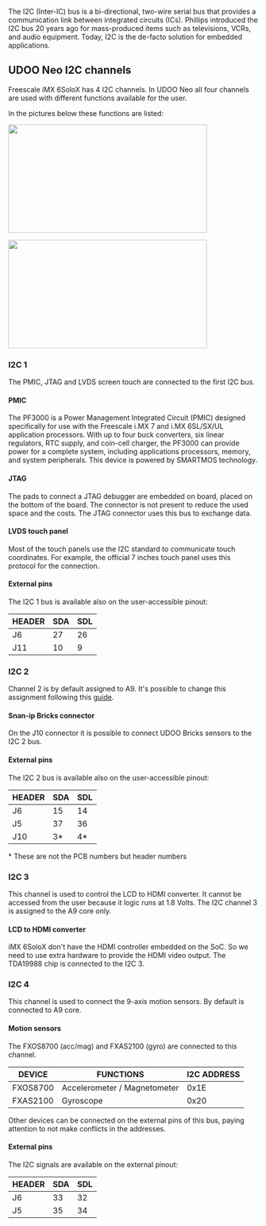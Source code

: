 The I2C (Inter-IC) bus is a bi-directional, two-wire serial bus that provides a communication link between integrated circuits (ICs). Phillips introduced the I2C bus 20 years ago for mass-produced items such as televisions, VCRs, and audio equipment. Today, I2C is the de-facto solution for embedded applications.

## UDOO Neo I2C channels
Freescale iMX 6SoloX has 4 I2C channels. In UDOO Neo all four channels are used with different functions available for the user.

In the pictures below these functions are listed:

<a href="../img/gionji/DOCS_i2c_channels.JPG" target="_blank"><img style="width:400px; height:218px" src="../img/gionji/DOCS_i2c_channels.JPG"></a>

<a href="../img/gionji/DOCS_i2c_pads.PNG" target="_blank"><img style="width:400px; height:218px" src="../img/gionji/DOCS_i2c_pads.PNG"></a>

### I2C 1
The PMIC, JTAG and LVDS screen touch are connected to the first I2C bus.

#### PMIC
The PF3000 is a Power Management Integrated Circuit (PMIC) designed specifically for use with the Freescale i.MX 7 and i.MX 6SL/SX/UL application processors. With up to four buck converters, six linear regulators, RTC supply, and coin-cell charger, the PF3000 can provide power for a complete system, including applications processors, memory, and system peripherals. This device is powered by SMARTMOS technology.

#### JTAG
The pads to connect a JTAG debugger are embedded on board, placed on the bottom of the board. The connector is not present to reduce the used space and the costs. The JTAG connector uses this bus to exchange data.

#### LVDS touch panel
Most of the touch panels use the I2C standard to communicate touch coordinates. For example, the official 7 inches touch panel uses this protocol for the connection.

#### External pins
The I2C 1 bus is available also on the user-accessible pinout:

| HEADER | SDA | SDL |
|--------|-----|-----|
| J6     | 27  | 26  |
| J11    | 10  | 9   |


### I2C 2
Channel 2 is by default assigned to A9. It's possible to change this assignment following this [guide](!Cookbook_Linux/Device_Tree_Editor).

#### Snan-ip Bricks connector
On the J10 connector it is possible to connect UDOO Bricks sensors to the I2C 2 bus.

#### External pins
The I2C 2 bus is available also on the user-accessible pinout:

| HEADER | SDA  | SDL  |
|--------|------|------|
| J6     | 15   | 14   |
| J5     | 37   | 36   |
| J10    | 3\*  | 4\*  |

\* These are not the PCB numbers but header numbers 


### I2C 3
This channel is used to control the LCD to HDMI converter. It cannot be accessed from the user because it logic runs at 1.8 Volts.
The I2C channel 3 is assigned to the A9 core only.

#### LCD to HDMI converter
iMX 6SoloX don't have the HDMI controller embedded on the SoC. So we need to use extra hardware to provide the HDMI video output.
The TDA19988 chip is connected to the I2C 3.


### I2C 4
This channel is used to connect the 9-axis motion sensors. By default is connected to A9 core.

#### Motion sensors
The FXOS8700 (acc/mag) and FXAS2100 (gyro) are connected to this channel.

| DEVICE   | FUNCTIONS                    | I2C ADDRESS |
|----------|------------------------------|-------------|
| FXOS8700 | Accelerometer / Magnetometer | 0x1E        |
| FXAS2100 | Gyroscope                    | 0x20        |

Other devices can be connected on the external pins of this bus, paying attention to not make conflicts in the addresses.


#### External pins
The I2C signals are available on the external pinout:

| HEADER | SDA | SDL |
|--------|-----|-----|
| J6     | 33  | 32  |
| J5     | 35  | 34  |
